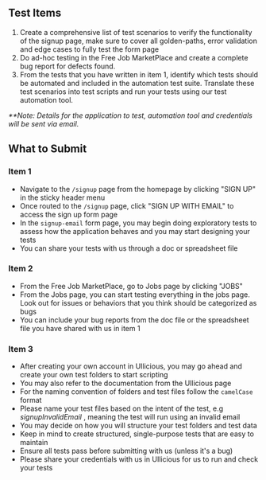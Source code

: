## Test Items
1. Create a comprehensive list of test scenarios to verify the functionality of the signup page, make sure to cover all golden-paths, error validation and edge cases to fully test the form page
3. Do ad-hoc testing in the Free Job MarketPlace and create a complete bug report for defects found. 
4. From the tests that you have written in item 1, identify which tests should be automated and included in the automation test suite. Translate these test scenarios into test scripts and run your tests using our test automation tool. 

_**Note: Details for the application to test, automation tool and credentials will be sent via email._


## What to Submit

### Item 1
- Navigate to the `/signup` page from the homepage by clicking "SIGN UP" in the sticky header menu
- Once routed to the `/signup` page, click "SIGN UP WITH EMAIL" to access the sign up form page
- In the `signup-email` form page, you may begin doing exploratory tests to assess how the application behaves and you may start designing your tests
- You can share your tests with us through a doc or spreadsheet file

### Item 2
- From the Free Job MarketPlace, go to Jobs page by clicking "JOBS"
- From the Jobs page, you can start testing everything in the jobs page. Look out for issues or behaviors that you think should be categorized as bugs
- You can include your bug reports from the doc file or the spreadsheet file you have shared with us in item 1

### Item 3
  - After creating your own account in UIlicious, you may go ahead and create your own test folders to start scripting
  - You may also refer to the documentation from the UIlicious page
  - For the naming convention of folders and test files follow the `camelCase` format
  - Please name your test files based on the intent of the test, e.g _signupInvalidEmail_ , meaning the test will run using an invalid email
  - You may decide on how you will structure your test folders and test data
  - Keep in mind to create structured, single-purpose tests that are easy to maintain
  - Ensure all tests pass before submitting with us (unless it's a bug) 
  - Please share your credentials with us in UIlicious for us to run and check your tests
